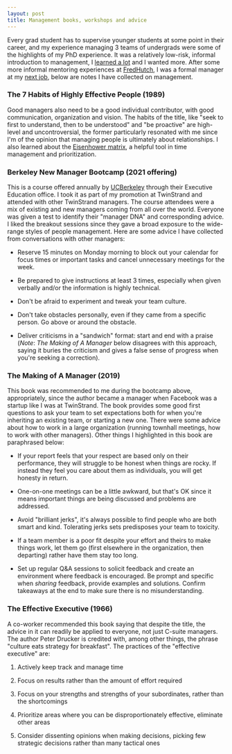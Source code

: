 ```yaml
---
layout: post
title: Management books, workshops and advice
---
```


Every grad student has to supervise younger students at some point in their career, and my experience managing 3 teams of undergrads were some of the highlights of my PhD experience. It was a relatively low-risk, informal introduction to management, I [learned a lot](https://medium.com/@nulzilla/10-pieces-of-advice-i-would-give-my-20-year-old-past-self-971017e0f5d) and I wanted more. After some more informal mentoring experiences at [FredHutch](https://fredhutch.org), I was a formal manager at my [next job](https://twinstrandbio.com), below are notes I have collected on management.

### The 7 Habits of Highly Effective People (1989)

Good managers also need to be a good individual contributor, with good communication, organization and vision. The habits of the title, like "seek to first to understand, then to be understood" and "be proactive" are high-level and uncontroversial, the former particularly resonated with me since I'm of the opinion that managing people is ultimately about relationships. I also learned about the [Eisenhower matrix](https://en.wikipedia.org/wiki/Time_management#The_Eisenhower_Method), a helpful tool in time management and prioritization.

### Berkeley New Manager Bootcamp (2021 offering)

This is a course offered annually by [UCBerkeley](https://executive.berkeley.edu/programs/new-manager) through their Executive Education office. I took it as part of my promotion at TwinStrand and attended with other TwinStrand managers. The course attendees were a mix of existing and new managers coming from all over the world. Everyone was given a test to identify their "manager DNA" and corresponding advice. I liked the breakout sessions since they gave a broad exposure to the wide-range styles of people management. Here are some advice I have collected from conversations with other managers:

- Reserve 15 minutes on Monday morning to block out your calendar for focus times or important tasks and cancel unnecessary meetings for the week.

- Be prepared to give instructions at least 3 times, especially when given verbally and/or the information is highly technical.

- Don't be afraid to experiment and tweak your team culture.

- Don't take obstacles personally, even if they came from a specific person. Go above or around the obstacle.

- Deliver criticisms in a "sandwich" format: start and end with a praise (_Note_: _The Making of A Manager_ below disagrees with this approach, saying it buries the criticism and gives a false sense of progress when you're seeking a correction).

### The Making of A Manager (2019)

This book was recommended to me during the bootcamp above, appropriately, since the author became a manager when Facebook was a startup like I was at TwinStrand. The book provides some good first questions to ask your team to set expectations both for when you're inheriting an existing team, or starting a new one. There were some advice about how to work in a large organization (running townhall meetings, how to work with other managers). Other things I highlighted in this book are paraphrased below:

- If your report feels that your respect are based only on their performance, they will struggle to be honest when things are rocky. If instead they feel you care about them as individuals, you will get honesty in return.

- One-on-one meetings can be a little awkward, but that's OK since it means important things are being discussed and problems are addressed.

- Avoid "brilliant jerks", it's always possible to find people who are both smart and kind. Tolerating jerks sets predisposes your team to toxicity.

- If a team member is a poor fit despite your effort and theirs to make things work, let them go (first elsewhere in the organization, then departing) rather have them stay too long.

- Set up regular Q&A sessions to solicit feedback and create an environment where feedback is encouraged. Be prompt and specific when _sharing_ feedback, provide examples and solutions. Confirm takeaways at the end to make sure there is no misunderstanding.

### The Effective Executive (1966)

A co-worker recommended this book saying that despite the title, the advice in it can readily be applied to everyone, not just C-suite managers. The author Peter Drucker is credited with, among other things, the phrase "culture eats strategy for breakfast". The practices of the "effective executive" are:

1. Actively keep track and manage time

2. Focus on results rather than the amount of effort required

3. Focus on your strengths and strengths of your subordinates, rather than the shortcomings

4. Prioritize areas where you can be disproportionately effective, eliminate other areas

5. Consider dissenting opinions when making decisions, picking few strategic decisions rather than many tactical ones
